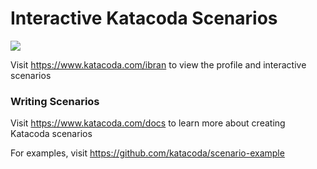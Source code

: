 # Interactive Katacoda Scenarios

[![](http://shields.katacoda.com/katacoda/ibran/count.svg)](https://www.katacoda.com/ibran "Get your profile on Katacoda.com")

Visit https://www.katacoda.com/ibran to view the profile and interactive scenarios

### Writing Scenarios
Visit https://www.katacoda.com/docs to learn more about creating Katacoda scenarios

For examples, visit https://github.com/katacoda/scenario-example
